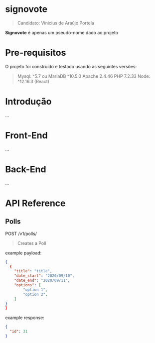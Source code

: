 # signovote

> Candidato: Vinicius de Araújo Portela

**Signovote** é apenas um pseudo-nome dado ao projeto

# Pre-requisitos

O projeto foi construido e testado usando as seguintes versões:

> Mysql: ^5.7 ou MariaDB ^10.5.0
> Apache 2.4.46
> PHP 7.2.33
> Node: ^12.16.3 (React)

# Introdução

...

# Front-End

...

# Back-End

...

# API Reference

## Polls

POST /v1/polls/

> Creates a Poll

example payload:

```json
{
  {
	"title": "title",
	"date_start": "2020/09/10",
	"date_end": "2020/09/11",
	"options": [
		"option 1",
		"option 2",
	]
}
}
```

example response:

```json
{
  "id": 31
}
```
